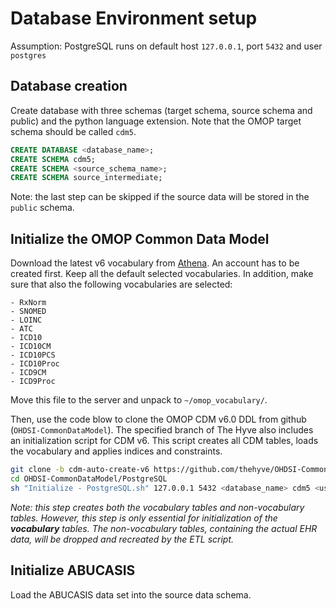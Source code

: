 # Database Environment setup

Assumption: PostgreSQL runs on default host `127.0.0.1`, port `5432` and user `postgres`

## Database creation
Create database with three schemas (target schema, source schema and public) and the python language extension.
Note that the OMOP target schema should be called `cdm5`.
```sql
CREATE DATABASE <database_name>;
CREATE SCHEMA cdm5;
CREATE SCHEMA <source_schema_name>;
CREATE SCHEMA source_intermediate;

```
Note: the last step can be skipped if the source data will be stored in the `public` schema. 

## Initialize the OMOP Common Data Model
Download the latest v6 vocabulary from [Athena](http://athena.ohdsi.org/vocabulary/list). An account has to be created first.
Keep all the default selected vocabularies.
In addition, make sure that also the following vocabularies are selected:
```
- RxNorm
- SNOMED
- LOINC
- ATC
- ICD10
- ICD10CM
- ICD10PCS
- ICD10Proc
- ICD9CM
- ICD9Proc
```
Move this file to the server and unpack to `~/omop_vocabulary/`.

Then, use the code blow to clone the OMOP CDM v6.0 DDL from github (`OHDSI-CommonDataModel`). 
The specified branch of The Hyve also includes an initialization script for CDM v6.
This script creates all CDM tables, loads the vocabulary and applies indices and constraints.
```bash
git clone -b cdm-auto-create-v6 https://github.com/thehyve/OHDSI-CommonDataModel.git
cd OHDSI-CommonDataModel/PostgreSQL
sh "Initialize - PostgreSQL.sh" 127.0.0.1 5432 <database_name> cdm5 <user> <password> ~/omop_vocabulary/
```

_Note: this step creates both the vocabulary tables and non-vocabulary tables.
However, this step is only essential for initialization of the **vocabulary** tables.
The non-vocabulary tables, containing the actual EHR data, will be dropped and recreated by the ETL script._

## Initialize ABUCASIS
Load the ABUCASIS data set into the source data schema.